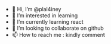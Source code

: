 - 👋 Hi, I’m @plal4iney
- 👀 I’m interested in learning
- 🌱 I’m currently learning react
- 💞️ I’m looking to collaborate on github
- 📫 How to reach me : kindly comment

<!---
plal4iney/plal4iney is a ✨ special ✨ repository because its `README.md` (this file) appears on your GitHub profile.
You can click the Preview link to take a look at your changes.
--->
